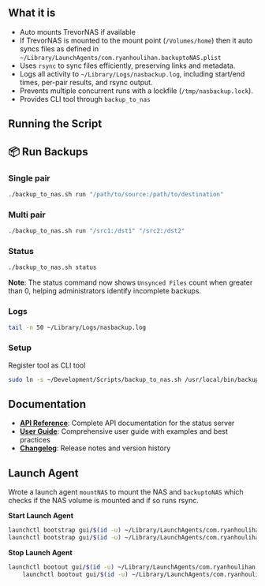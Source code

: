 
## What it is
- Auto mounts TrevorNAS if available
- If TrevorNAS is mounted to the mount point (`/Volumes/home`) then it auto syncs files as defined in `~/Library/LaunchAgents/com.ryanhoulihan.backuptoNAS.plist`
- Uses `rsync` to sync files efficiently, preserving links and metadata.
- Logs all activity to `~/Library/Logs/nasbackup.log`, including start/end times, per-pair results, and rsync output.
- Prevents multiple concurrent runs with a lockfile (`/tmp/nasbackup.lock`).
- Provides CLI tool through `backup_to_nas`
## Running the Script
## 📦 Run Backups

###  Single pair
```bash
./backup_to_nas.sh run "/path/to/source:/path/to/destination"
```
### Multi pair
```bash
./backup_to_nas.sh run "/src1:/dst1" "/src2:/dst2"
```
### Status
```bash
./backup_to_nas.sh status
```

**Note**: The status command now shows `Unsynced Files` count when greater than 0, helping administrators identify incomplete backups.
### Logs

```bash
tail -n 50 ~/Library/Logs/nasbackup.log
```

### Setup
Register tool as CLI tool
```bash
sudo ln -s ~/Development/Scripts/backup_to_nas.sh /usr/local/bin/backup_to_nas
```

## Documentation

- **[API Reference](docs/API_REFERENCE.md)**: Complete API documentation for the status server
- **[User Guide](docs/USER_GUIDE.md)**: Comprehensive user guide with examples and best practices
- **[Changelog](CHANGELOG.md)**: Release notes and version history

## Launch Agent
Wrote a launch agent  `mountNAS` to mount the NAS and `backuptoNAS` which checks if the NAS volume is mounted and if so runs rsync.

**Start Launch Agent**
```bash
launchctl bootstrap gui/$(id -u) ~/Library/LaunchAgents/com.ryanhoulihan.mountNAS.plist
launchctl bootstrap gui/$(id -u) ~/Library/LaunchAgents/com.ryanhoulihan.backuptoNAS.plist
```
**Stop Launch Agent**
```bash
launchctl bootout gui/$(id -u) ~/Library/LaunchAgents/com.ryanhoulihan.mountNAS.plist
	launchctl bootout gui/$(id -u) ~/Library/LaunchAgents/com.ryanhoulihan.backuptoNAS.plist
```
